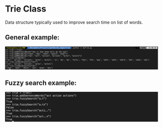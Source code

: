 # Trie Class

Data structure typically used to improve search time on list of words. 


## General example:

![example](docs/example.png)

## Fuzzy search example:

![example](docs/fuzzysearch.png)